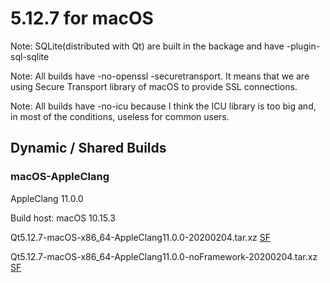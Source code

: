 # 5.12.7 for macOS

Note: SQLite(distributed with Qt) are built in the backage and have -plugin-sql-sqlite

Note: All builds have -no-openssl -securetransport. It means that we are using Secure Transport library of macOS to provide SSL connections.

Note: All builds have -no-icu because I think the ICU library is too big and, in most of the conditions, useless for common users.

## Dynamic / Shared Builds

### macOS-AppleClang

AppleClang 11.0.0

Build host: macOS 10.15.3

Qt5.12.7-macOS-x86_64-AppleClang11.0.0-20200204.tar.xz [SF](https://sourceforge.net/projects/fsu0413-qtbuilds/files/Qt5.12/macOS-x86_64/Qt5.12.7-macOS-x86_64-AppleClang11.0.0-20200204.tar.xz)

Qt5.12.7-macOS-x86_64-AppleClang11.0.0-noFramework-20200204.tar.xz [SF](https://sourceforge.net/projects/fsu0413-qtbuilds/files/Qt5.12/macOS-x86_64/Qt5.12.7-macOS-x86_64-AppleClang11.0.0-noFramework-20200204.tar.xz)
